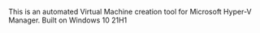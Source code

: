 This is an automated Virtual Machine creation tool for Microsoft Hyper-V Manager. Built on Windows 10 21H1
